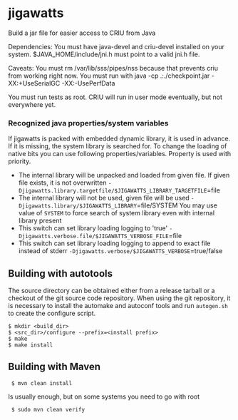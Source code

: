 # jigawatts

Build a jar file for easier access to CRIU from Java

Dependencies:
You must have java-devel and criu-devel installed on your system.
$JAVA_HOME/include/jni.h must point to a valid jni.h file.

Caveats:
   You must rm /var/lib/sss/pipes/nss because that prevents criu from working right now.
   You must run with java -cp .:./checkpoint.jar -XX:+UseSerialGC -XX:-UsePerfData
   
   
   You must run tests as root.  CRIU will run in user mode eventually, but not everywhere yet.

### Recognized java properties/system variables
If jigawatts is packed with embedded dynamic library, it is used in advance. If it is missing, the system library is searched for.
To change the loading of native bits you can use following properties/variables. Property is used with priority.
* The internal library will be unpacked and loaded from given file. If given file exists, it is not overwritten
  `-Djigawatts.library.targetfile/$JIGAWATTS_LIBRARY_TARGETFILE`=file
* The internal library will not be used, given file will be used
  `-Djigawatts.library/$JIGAWATTS_LIBRARY`=file/SYSTEM
  You may use value of `SYSTEM` to force search of system library even with internal library present
* This switch can set library loading logging to 'true'
  `-Djigawatts.verbose.file/$JIGAWATTS_VERBOSE_FILE`=file
* This switch can set library loading logging to append to exact file instead of stderr
  `-Djigawatts.verbose/$JIGAWATTS_VERBOSE`=true/false


## Building with autotools

The source directory can be obtained either from a release tarball
or a checkout of the git source code repository.  When using the
git repository, it is necessary to install the automake and autoconf
tools and run `autogen.sh` to create the configure script.

```
$ mkdir <build_dir>
$ <src_dir>/configure --prefix=<install prefix>
$ make
$ make install
```

## Building with Maven

```
 $ mvn clean install
```
Is usually enough, but on some systems you need to go with root
```
 $ sudo mvn clean verify
```

